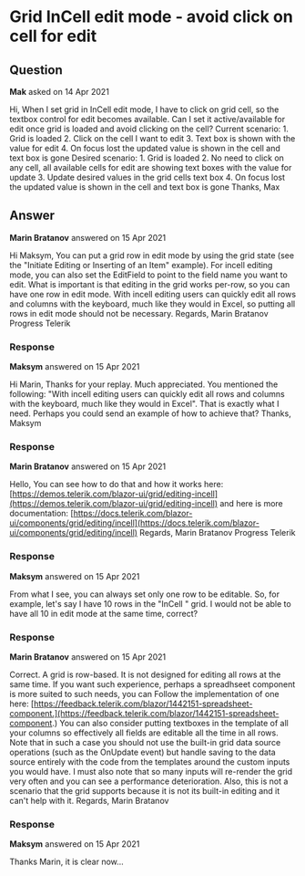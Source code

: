 # Grid InCell edit mode - avoid click on cell for edit

## Question

**Mak** asked on 14 Apr 2021

Hi, When I set grid in InCell edit mode, I have to click on grid cell, so the textbox control for edit becomes available. Can I set it active/available for edit once grid is loaded and avoid clicking on the cell? Current scenario: 1. Grid is loaded 2. Click on the cell I want to edit 3. Text box is shown with the value for edit 4. On focus lost the updated value is shown in the cell and text box is gone Desired scenario: 1. Grid is loaded 2. No need to click on any cell, all available cells for edit are showing text boxes with the value for update 3. Update desired values in the grid cells text box 4. On focus lost the updated value is shown in the cell and text box is gone Thanks, Max

## Answer

**Marin Bratanov** answered on 15 Apr 2021

Hi Maksym, You can put a grid row in edit mode by using the grid state (see the "Initiate Editing or Inserting of an Item" example). For incell editing mode, you can also set the EditField to point to the field name you want to edit. What is important is that editing in the grid works per-row, so you can have one row in edit mode. With incell editing users can quickly edit all rows and columns with the keyboard, much like they would in Excel, so putting all rows in edit mode should not be necessary. Regards, Marin Bratanov Progress Telerik

### Response

**Maksym** answered on 15 Apr 2021

Hi Marin, Thanks for your replay. Much appreciated. You mentioned the following: "With incell editing users can quickly edit all rows and columns with the keyboard, much like they would in Excel". That is exactly what I need. Perhaps you could send an example of how to achieve that? Thanks, Maksym

### Response

**Marin Bratanov** answered on 15 Apr 2021

Hello, You can see how to do that and how it works here: [https://demos.telerik.com/blazor-ui/grid/editing-incell](https://demos.telerik.com/blazor-ui/grid/editing-incell) and here is more documentation: [https://docs.telerik.com/blazor-ui/components/grid/editing/incell](https://docs.telerik.com/blazor-ui/components/grid/editing/incell) Regards, Marin Bratanov Progress Telerik

### Response

**Maksym** answered on 15 Apr 2021

From what I see, you can always set only one row to be editable. So, for example, let's say I have 10 rows in the "InCell " grid. I would not be able to have all 10 in edit mode at the same time, correct?

### Response

**Marin Bratanov** answered on 15 Apr 2021

Correct. A grid is row-based. It is not designed for editing all rows at the same time. If you want such experience, perhaps a spreadhseet component is more suited to such needs, you can Follow the implementation of one here: [https://feedback.telerik.com/blazor/1442151-spreadsheet-component.](https://feedback.telerik.com/blazor/1442151-spreadsheet-component.) You can also consider putting textboxes in the template of all your columns so effectively all fields are editable all the time in all rows. Note that in such a case you should not use the built-in grid data source operations (such as the OnUpdate event) but handle saving to the data source entirely with the code from the templates around the custom inputs you would have. I must also note that so many inputs will re-render the grid very often and you can see a performance deterioration. Also, this is not a scenario that the grid supports because it is not its built-in editing and it can't help with it. Regards, Marin Bratanov

### Response

**Maksym** answered on 15 Apr 2021

Thanks Marin, it is clear now...
